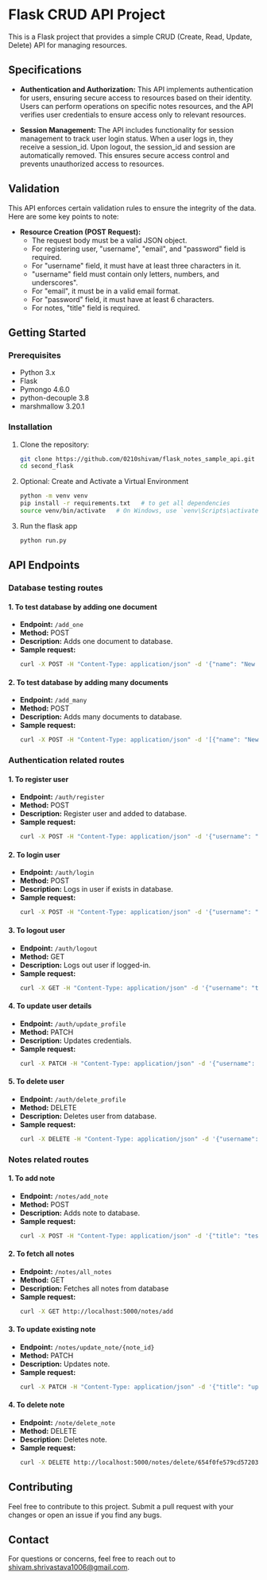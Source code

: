# Flask CRUD API Project

This is a Flask project that provides a simple CRUD (Create, Read, Update, Delete) API for managing resources.

## Specifications

- **Authentication and Authorization:**
  This API implements authentication for users, ensuring secure access to resources based on their identity. Users can perform operations on specific notes resources, and the API verifies user credentials to ensure access only to relevant resources.


- **Session Management:**
  The API includes functionality for session management to track user login status. When a user logs in, they receive a session_id. Upon logout, the session_id and session are automatically removed. This ensures secure access control and prevents unauthorized access to resources. 

## Validation

This API enforces certain validation rules to ensure the integrity of the data. Here are some key points to note:

- **Resource Creation (POST Request):**
  - The request body must be a valid JSON object.
  - For registering user, "username", "email", and "password" field is required.
  - For "username" field, it must have at least three characters in it.
  - "username" field must contain only letters, numbers, and underscores".
  - For "email", it must be in a valid email format.
  - For "password" field, it must have at least 6 characters.
  - For notes, "title" field is required.


## Getting Started

### Prerequisites

- Python 3.x
- Flask
- Pymongo 4.6.0
- python-decouple 3.8
- marshmallow 3.20.1

### Installation

1. Clone the repository:

   ```bash
   git clone https://github.com/0210shivam/flask_notes_sample_api.git
   cd second_flask

2. Optional: Create and Activate a Virtual Environment

    ```bash
    python -m venv venv
   pip install -r requirements.txt   # to get all dependencies
    source venv/bin/activate   # On Windows, use `venv\Scripts\activate`

3. Run the flask app
    ```bash
   python run.py

## API Endpoints
### Database testing routes
#### 1. To test database by adding one document

- **Endpoint:** `/add_one`
- **Method:** POST
- **Description:** Adds one document to database.
- **Sample request:** 
    ```bash
    curl -X POST -H "Content-Type: application/json" -d '{"name": "New Resource", "description": "This is a sample resource."}' http://localhost:5000/add_one

#### 2. To test database by adding many documents

- **Endpoint:** `/add_many`
- **Method:** POST
- **Description:** Adds many documents to database.
- **Sample request:** 
    ```bash
    curl -X POST -H "Content-Type: application/json" -d '[{"name": "New Resource", "description": "This is a sample resource."},{"name": "Another Resource", "description": "This is second resource."}]' http://localhost:5000/add_many

### Authentication related routes
#### 1. To register user

- **Endpoint:** `/auth/register`
- **Method:** POST
- **Description:** Register user and added to database.
- **Sample request:** 
    ```bash
    curl -X POST -H "Content-Type: application/json" -d '{"username": "test_name", "email": "test123@gmail.com", "password": "12345678"}' http://localhost:5000/auth/register

#### 2. To login user

- **Endpoint:** `/auth/login`
- **Method:** POST
- **Description:** Logs in user if exists in database.
- **Sample request:** 
    ```bash
    curl -X POST -H "Content-Type: application/json" -d '{"username": "test_name", "email": "test123@gmail.com", "password": "12345678"}' http://localhost:5000/auth/login

#### 3. To logout user

- **Endpoint:** `/auth/logout`
- **Method:** GET
- **Description:** Logs out user if logged-in.
- **Sample request:** 
    ```bash
    curl -X GET -H "Content-Type: application/json" -d '{"username": "test_name", "email": "test123@gmail.com", "password": "12345678"}' http://localhost:5000/auth/logout

#### 4. To update user details 

- **Endpoint:** `/auth/update_profile`
- **Method:** PATCH
- **Description:** Updates credentials.
- **Sample request:** 
    ```bash
    curl -X PATCH -H "Content-Type: application/json" -d '{"username": "updated_name", "email": "updated123@gmail.com", "password": "12345678"}' http://localhost:5000/auth/update_profile

#### 5. To delete user

- **Endpoint:** `/auth/delete_profile`
- **Method:** DELETE
- **Description:** Deletes user from database.
- **Sample request:** 
    ```bash
    curl -X DELETE -H "Content-Type: application/json" -d '{"username": "test_name", "email": "test123@gmail.com", "password": "12345678"}' http://localhost:5000/auth/delete_profile

### Notes related routes
#### 1. To add note

- **Endpoint:** `/notes/add_note`
- **Method:** POST
- **Description:** Adds note to database.
- **Sample request:** 
    ```bash
    curl -X POST -H "Content-Type: application/json" -d '{"title": "test_title", "desc": "test description"}' http://localhost:5000/notes/add

#### 2. To fetch all notes

- **Endpoint:** `/notes/all_notes`
- **Method:** GET
- **Description:** Fetches all notes from database
- **Sample request:** 
    ```bash
    curl -X GET http://localhost:5000/notes/add

#### 3. To update existing note

- **Endpoint:** `/notes/update_note/{note_id}`
- **Method:** PATCH
- **Description:** Updates note.
- **Sample request:** 
    ```bash
    curl -X PATCH -H "Content-Type: application/json" -d '{"title": "updated_title", "desc": "updated description"}' http://localhost:5000/notes/update/654f0fe579cd5720305ff416

#### 4. To delete note

- **Endpoint:** `/note/delete_note`
- **Method:** DELETE
- **Description:** Deletes note.
- **Sample request:** 
    ```bash
    curl -X DELETE http://localhost:5000/notes/delete/654f0fe579cd5720305ff416

## Contributing
Feel free to contribute to this project. Submit a pull request with your changes or open an issue if you find any bugs.


## Contact

For questions or concerns, feel free to reach out to [shivam.shrivastava1006@gmail.com](mailto:shivam.shrivastava1006@example.com).
